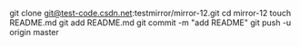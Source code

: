 git clone git@test-code.csdn.net:testmirror/mirror-12.git
cd mirror-12
touch README.md
git add README.md
git commit -m "add README"
git push -u origin master
